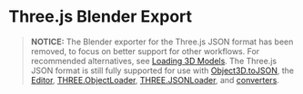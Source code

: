 # Three.js Blender Export

> **NOTICE:** The Blender exporter for the Three.js JSON format has been removed, to focus on better support for other workflows. For recommended alternatives, see [Loading 3D Models](https://threejs.org/docs/index.html#manual/introduction/Loading-3D-models). The Three.js JSON format is still fully supported for use with [Object3D.toJSON](https://threejs.org/docs/#api/core/Object3D.toJSON), the [Editor](https://threejs.org/editor/), [THREE.ObjectLoader](https://threejs.org/docs/#api/loaders/ObjectLoader), [THREE.JSONLoader](https://threejs.org/docs/#api/loaders/JSONLoader), and [converters](https://github.com/mrdoob/three.js/tree/dev/utils/converters).
